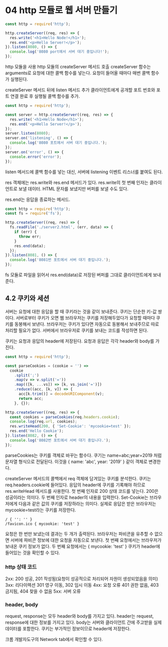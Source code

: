 # 04 http 모듈로 웹 서버 만들기

```js
const http = require('http');

http.createServer((req, res) => {
  res.write('<h1>Hello Node!</h1>');
  res.end('<p>Hello Server!</p>');
}).listen(8080, () => {
  console.log('8080 port에서 서버 대기 중입니다!');
});
```

http 모듈을 사용
http 모듈의 createServer 메서드 호출
createServer 함수는 arguments로 요청에 대한 콜백 함수를 넣는다.
요청이 들어올 때마다 매번 콜백 함수가 실행된다.

createServer 메서드 뒤에 listen 메서드 추가
클라이언트에게 공개할 포트 번호와 포트 연결 완료 후 실행될 콜백 함수를 추가.

```js
const http = require('http');

const server = http.createServer((req, res) => {
  res.write('<h1>Hello Node</h1>');
  res.end('<p>Hello Server!</p>');
});
server.listen(8080);
server.on('listening', () => {
  console.log('8080 포트에서 서버 대기 중입니다.');
});
server.on('error', () => {
  console.error('error');
});
```

listen 메서드에 콜백 함수를 넣는 대신, 서버에 listening 이벤트 리스너를 붙여도 된다.

res 객체에는 res.write와 res.end 메서드가 있다.
res.write의 첫 번째 인자는 클라이언트로 보낼 데이터.
HTML 문자를 보냈지만 버퍼를 보낼 수도 있다.

res.end는 응답을 종료하는 메서드.

```js
const http = require('http');
const fs = require('fs');

http.createServer((req, res) => {
  fs.readFile('./server2.html', (err, data) => {
    if (err) {
      throw err;
    }
    res.end(data);
  });
}).listen(8081, () => {
  console.log('8081번 포트에서 서버 대기 중입니다.');
});
```

fs 모듈로 파일을 읽어서 res.end(data)로 저장된 버퍼를 그대로 클라이언트에게 보내준다.

## 4.2 쿠키와 세션

서버는 요청에 대한 응답을 할 때 쿠키라는 것을 같이 보내준다.
쿠키는 단순한 키-값 쌍이다.
서버로부터 쿠키가 오면 웹 브라우저는 쿠키를 저장해두었다가 요청할 때마다 쿠키를 동봉해서 보낸다.
브라우저는 쿠키가 있다면 자동으로 동봉해서 보내주므로 따로 처리할 필요가 없다.
서버에서 브라우저로 쿠키를 보내는 코드를 작성하면 된다.

쿠키는 요청과 응답의 header에 저장된다.
요청과 응답은 각각 header와 body를 가진다.

```js
const http = require('http');

const parseCookies = (cookie = '') =>
  cookie
    .split(';')
    .map(v => v.split('='))
    .map(([k, ...vs]) => [k, vs.join('=')])
    .reduce((acc, [k, v]) => {
      acc[k.trim()] = decodeURIComponent(v);
      return acc;
    }, {});

http.createServer((req, res) => {
  const cookies = parseCookies(req.headers.cookie);
  console.log(req.url, cookies);
  res.writeHead(200, { 'Set-Cookie': 'mycookie=test' });
  res.end('Hello Cookie');
}).listen(8082, () => {
  console.log('8082번 포트에서 서버 대기 중입니다.');
});
```

parseCookies는 쿠키를 객체로 바꾸는 함수다.
쿠기는 name=abc;year=2019 처럼 문자열 형식으로 전달된다. 이것을 { name: 'abc', year: '2019' } 같이 객체로 변경한다.

createServer 메서드의 콜백에서 req 객체에 담겨있는 쿠키를 분석한다.
쿠키는 req.headers.cookie에 들어있다.
응답의 header에 쿠키를 기록해야 하므로 res.writeHead 메서드를 사용한다.
첫 번째 인자로 200 상태 코드를 넣는다. 200은 성공이라는 의미다.
두 번째 인자로 header의 내용을 입력한다.
Set-Cookie는 브라우저에게 다음과 같은 값의 쿠키를 저장하라는 의미다.
실제로 응답은 받은 브라우저는 mycookie=test라는 쿠키를 저장한다.

```text
/ { '': '' }
/favicon.ico { mycookie: 'test' }
```

요청은 한 번만 보냈는데 결과는 두 개가 출력된다.
브라우저는 파비콘을 유추할 수 없으면 서버에 파비콘 정보에 대한 요청을 자동으로 보낸다.
첫 번째 요청에서는 브라우저가 보내온 쿠키 정보가 없다.
두 번째 요청에서는 { mycookie: 'test' } 쿠키가 header에 들어있는 것을 확인할 수 있다.

### http 상태 코드

2xx: 200 성공, 201 작성됨(요청이 성공적으로 처리되어 자원이 생성되었음을 의미)
3xx: 리다이렉션 301 영구 이동, 302 임시 이동
4xx: 요청 오류 401 권한 없음, 403 금지됨, 404 찾을 수 없음
5xx: 서버 오류

### header, body

request, response는 모두 header와 body를 가지고 있다.
header는 request, response에 대한 정보를 가지고 있다.
body는 서버와 클라이언트 간에 주고받을 실제 데이터를 포함한다.
쿠키는 부가적인 정보이므로 header에 저장한다.

크롬 개발자도구의 Network tab에서 확인할 수 있다.
